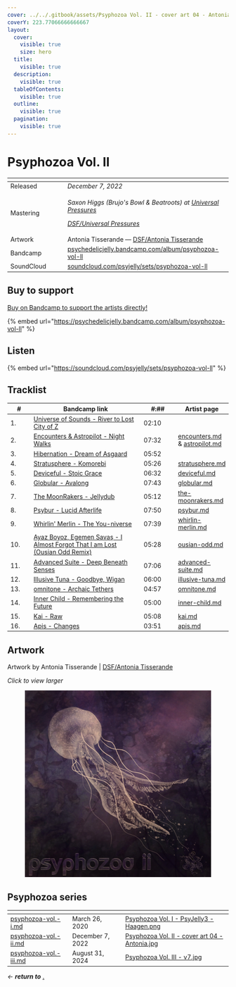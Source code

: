 ```yaml
---
cover: ../../.gitbook/assets/Psyphozoa Vol. II - cover art 04 - Antonia.jpg
coverY: 223.77066666666667
layout:
  cover:
    visible: true
    size: hero
  title:
    visible: true
  description:
    visible: true
  tableOfContents:
    visible: true
  outline:
    visible: true
  pagination:
    visible: true
---
```


# Psyphozoa Vol. II

<table data-header-hidden><thead><tr><th width="116"></th><th></th></tr></thead><tbody><tr><td>Released</td><td><em>December 7, 2022</em></td></tr><tr><td>Mastering</td><td><p><em>Saxon Higgs (Brujo's Bowl &#x26; Beatroots) at</em> <a href="https://www.facebook.com/universalpressures"><em>Universal Pressures</em></a> </p><p><a href="../../artists/mastering/universal-pressures-beatroots.md"><em>DSF/Universal Pressures</em></a> </p></td></tr><tr><td>Artwork</td><td>Antonia Tisserande — <a href="../../artists/graphic/antonia-tisserande.md">DSF/Antonia Tisserande</a> </td></tr><tr><td>Bandcamp</td><td><a href="https://psychedelicjelly.bandcamp.com/album/psyphozoa-vol-ll">psychedelicjelly.bandcamp.com/album/psyphozoa-vol-ll</a>  </td></tr><tr><td>SoundCloud</td><td><a href="https://soundcloud.com/psyjelly/sets/psyphozoa-vol-ll">soundcloud.com/psyjelly/sets/psyphozoa-vol-ll</a></td></tr></tbody></table>

## Buy to support

[Buy on Bandcamp to support the artists directly!](https://psychedelicjelly.bandcamp.com/album/psyphozoa-vol-ll)&#x20;

{% embed url="https://psychedelicjelly.bandcamp.com/album/psyphozoa-vol-ll" %}

## Listen

{% embed url="https://soundcloud.com/psyjelly/sets/psyphozoa-vol-ll" %}

## Tracklist

<table><thead><tr><th width="52">#</th><th width="349">Bandcamp link</th><th width="83">#:##</th><th>Artist page</th></tr></thead><tbody><tr><td>1.</td><td><a href="https://psychedelicjelly.bandcamp.com/track/river-to-lost-city-of-z">Universe of Sounds - River to Lost City of Z</a> </td><td>02:10</td><td></td></tr><tr><td>2.</td><td><a href="https://psychedelicjelly.bandcamp.com/track/night-walks">Encounters &#x26; Astropilot - Night Walks</a> </td><td>07:32</td><td><a data-mention href="../../artists/musicians/encounters.md">encounters.md</a> &#x26; <a data-mention href="../../artists/musicians/astropilot.md">astropilot.md</a></td></tr><tr><td>3.</td><td><a href="https://psychedelicjelly.bandcamp.com/track/dream-of-asgaard">Hibernation - Dream of Asgaard</a> </td><td>05:52</td><td></td></tr><tr><td>4.</td><td><a href="https://psychedelicjelly.bandcamp.com/track/komorebi">Stratusphere - Komorebi</a> </td><td>05:26</td><td><a data-mention href="../../artists/musicians/stratusphere.md">stratusphere.md</a></td></tr><tr><td>5.</td><td><a href="https://psychedelicjelly.bandcamp.com/track/stoic-grace">Deviceful - Stoic Grace</a> </td><td>06:32</td><td><a data-mention href="../../artists/musicians/deviceful.md">deviceful.md</a></td></tr><tr><td>6.</td><td><a href="https://psychedelicjelly.bandcamp.com/track/avalong-2">Globular - Avalong</a> </td><td>07:43</td><td><a data-mention href="../../artists/musicians/globular.md">globular.md</a></td></tr><tr><td>7.</td><td><a href="https://psychedelicjelly.bandcamp.com/track/jellydub">The MoonRakers - Jellydub</a> </td><td>05:12</td><td><a data-mention href="../../artists/musicians/the-moonrakers.md">the-moonrakers.md</a></td></tr><tr><td>8.</td><td><a href="https://psychedelicjelly.bandcamp.com/track/lucid-afterlife-2">Psybur - Lucid Afterlife</a> </td><td>07:50</td><td><a data-mention href="../../artists/musicians/psybur.md">psybur.md</a></td></tr><tr><td>9.</td><td><a href="https://psychedelicjelly.bandcamp.com/track/the-you-niverse-2">Whirlin' Merlin - The You-niverse</a> </td><td>07:39</td><td><a data-mention href="../../artists/musicians/whirlin-merlin.md">whirlin-merlin.md</a></td></tr><tr><td>10.</td><td><a href="https://psychedelicjelly.bandcamp.com/track/i-almost-forgot-that-i-am-lost-ousian-odd-remix">Ayaz Boyoz, Egemen Savaş - I Almost Forgot That I am Lost (Ousian Odd Remix)</a> </td><td>05:28</td><td><a data-mention href="../../artists/musicians/ousian-odd.md">ousian-odd.md</a></td></tr><tr><td>11.</td><td><a href="https://psychedelicjelly.bandcamp.com/track/deep-beneath-senses">Advanced Suite - Deep Beneath Senses</a> </td><td>07:06</td><td><a data-mention href="../../artists/musicians/advanced-suite.md">advanced-suite.md</a></td></tr><tr><td>12.</td><td><a href="https://psychedelicjelly.bandcamp.com/track/goodbye-wigan">Illusive Tuna - Goodbye, Wigan</a> </td><td>06:00</td><td><a data-mention href="../../artists/musicians/illusive-tuna.md">illusive-tuna.md</a></td></tr><tr><td>13.</td><td><a href="https://psychedelicjelly.bandcamp.com/track/archaic-tethers">omnitone - Archaic Tethers</a> </td><td>04:57</td><td><a data-mention href="../../artists/musicians/omnitone.md">omnitone.md</a></td></tr><tr><td>14.</td><td><a href="https://psychedelicjelly.bandcamp.com/track/remembering-the-future">Inner Child - Remembering the Future</a> </td><td>05:00</td><td><a data-mention href="../../artists/musicians/inner-child.md">inner-child.md</a></td></tr><tr><td>15.</td><td><a href="https://psychedelicjelly.bandcamp.com/track/raw">Kai - Raw</a> </td><td>05:08</td><td><a data-mention href="../../artists/musicians/kai.md">kai.md</a></td></tr><tr><td>16.</td><td><a href="https://psychedelicjelly.bandcamp.com/track/changes">Apis - Changes</a> </td><td>03:51</td><td><a data-mention href="../../artists/musicians/apis.md">apis.md</a></td></tr></tbody></table>

## Artwork

Artwork by Antonia Tisserande | [DSF/Antonia Tisserande](../../artists/graphic/antonia-tisserande.md)&#x20;

_Click to view larger_

<figure><img src="../../.gitbook/assets/Psyphozoa Vol. II - cover art 04 - Antonia.jpg" alt=""><figcaption></figcaption></figure>

## Psyphozoa series

<table data-view="cards"><thead><tr><th data-card-target data-type="content-ref"></th><th></th><th data-hidden data-card-cover data-type="files"></th></tr></thead><tbody><tr><td><a href="psyphozoa-vol.-i.md">psyphozoa-vol.-i.md</a></td><td>March 26, 2020</td><td><a href="../../.gitbook/assets/Psyphozoa Vol. I - PsyJelly3 - Haagen.png">Psyphozoa Vol. I - PsyJelly3 - Haagen.png</a></td></tr><tr><td><a href="psyphozoa-vol.-ii.md">psyphozoa-vol.-ii.md</a></td><td>December 7, 2022</td><td><a href="../../.gitbook/assets/Psyphozoa Vol. II - cover art 04 - Antonia.jpg">Psyphozoa Vol. II - cover art 04 - Antonia.jpg</a></td></tr><tr><td><a href="psyphozoa-vol.-iii.md">psyphozoa-vol.-iii.md</a></td><td>August 31, 2024</td><td><a href="../../.gitbook/assets/Psyphozoa Vol. III - v7.jpg">Psyphozoa Vol. III - v7.jpg</a></td></tr></tbody></table>

_← **return to**_ [.](./ "mention")&#x20;
